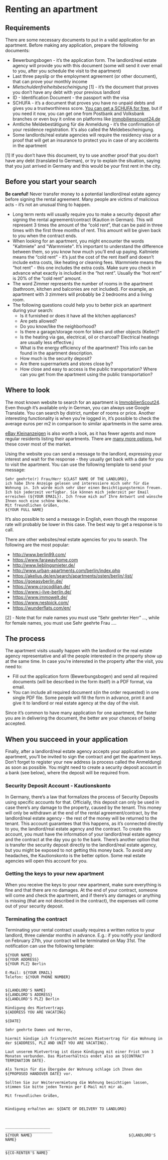 # Renting an apartment

## Requirements

There are some necessary documents to put in a valid application for an apartment. Before making any application, prepare the following documents:
  - Bewerbungsbogen - it’s the application form. The landlord/real estate agency will provide you with this document (some will send it over email to you, after you schedule the visit to the apartment)
  - Last three payslip or the employment agreement (or other document), that can prove your monthly income
  - *Mietschuldenfreiheitsbescheinigung* [1] - it’s the document that proves you don’t have any debt with your previous landlord
  - ID - Identification Document - the passport with the visa
  - SCHUFA - it’s a document that proves you have no unpaid debts and gives you a trustworthiness score. [You can get a SCHUFA for free](http://allaboutberlin.com/guides/free-schufa-berlin), but if you need it now, you can get one from Postbank and Volksbank branches or even buy it online on platforms like [immobilienscount24.de](https://www.immobilienscout24.de/)
  - Amtliche Meldebestätigung für die Anmeldung - it’s the confirmation of your residence registration. It's also called the Meldebescheinigung.
  - Some landlords/real estate agencies will require the residency visa or a proof that will get an insurance to protect you in case of any accidents in the apartment

[1] If you don’t have this document, try to use another proof that you don’t have any debt (translated to German), or try to explain the situation, saying that you just arrived in Germany and this would be your first rent in the city.

## Before you start your search

**Be careful!** Never transfer money to a potential landlord/real estate agency before signing the rental agreement. Many people are victims of malicious acts - it’s not an unusual thing to happen.

  - Long term rents will usually require you to make a security deposit after signing the rental agreement/contract (Kaution in German). This will represent 3 times the amount of the “cold rent”, that can be paid in three times with the first three months of rent. This amount will be given back to you when the contract ends.
  - When looking for an apartment, you might encounter the words "Kaltmiete" and "Warmmiete". It’s important to understand the difference between them, so you know how much you’ll end up paying. Kaltmiete means the “cold rent” - it’s just the cost of the rent itself and doesn’t include extra costs, like heating or cleaning fees. Warmmiete means the “hot rent” - this one includes the extra costs. Make sure you check in advance what exactly is included in the “hot rent”. Usually the “hot rent” is 20% of the “cold rent” amount.
  - The word Zimmer represents the number of rooms in the apartment (bathroom, kitchen and balconies are not included). For example, an apartment with 3 zimmers will probably be 2 bedrooms and a living room.
  - The following questions could help you to better pick an apartment during your search:
    - Is it furnished or does it have all the kitchen appliances?
    - Are pets allowed?
    - Do you know/like the neighborhood?
    - Is there a garage/storage room for bikes and other objects (Keller)?
    - Is the heating via gas, electrical, oil or charcoal? Electrical heatings are usually less effective.j
    - What is the energy efficiency of the apartment? This info can be found in the apartment description.
    - How much is the security deposit?
    - Are there supermarkets and stores close by?
    - How close and easy to access is the public transportation? Where can you get from the apartment using the public transportation?

## Where to look

The most known website to search for an apartment is [ImmobilienScout24](https://www.immobilienscout24.de/). Even though it’s available only in German, you can always use Google Translate. You can search by district, number of rooms or price. Another interesting functionality is when you’re logged in, it’s possible to check the average euros per m2 in comparison to similar apartments in the same area.

[eBay Kleinanzeigen](https://www.ebay-kleinanzeigen.de/stadt/berlin/) is also worth a look, as it has fewer agents and more regular residents listing their apartments. There are [many more options](http://allaboutberlin.com/guides/find-a-flat-in-berlin), but these cover most of the market.

Using the website you can send a message to the landlord, expressing your interest and wait for the response - they usually get back with a date for you to visit the apartment. You can use the following template to send your message:

```
Sehr geehrte(r) Frau/Herr ${LAST NAME OF THE LANDLORD},
ich habe Ihre Anzeige gelesen und interessiere mich sehr für die Wohnung in. Ich würde mich sehr über einen Besichtigungstermin freuen. Ich bin jederzeit verfügbar. Sie können mich jederzeit per Email erreichen (${YOUR EMAIL}). Ich freue mich auf Ihre Antwort und wünsche Ihnen noch eine schöne Woche.
Mit freundlichen Grüßen,
${YOUR FULL NAME}
```

It’s also possible to send a message in English, even though the response rate will probably be lower in this case. The best way to get a response is to call.

There are other websites/real estate agencies for you to search. The following are the most popular:

  - http://www.berlin99.com/
  - https://www.farawayhome.com
  - http://www.lieblingsmieter.de/
  - http://www.urban-apartments.com/berlin/index.php
  - https://akelius.de/en/search/apartments/osten/berlin/;list/
  - https://goeasyberlin.de/
  - https://www.crocodilian.de/
  - https://www.i-live-berlin.de/
  - https://www.immowelt.de/
  - https://www.nestpick.com/
  - https://wunderflats.com/en/

[2] - Note that for male names you must use “Sehr geehrter Herr” ..., while for female names, you must use Sehr geehrte Frau ….

## The process

The apartment visits usually happen with the landlord or the real estate agency representative and all the people interested in the property show up at the same time. In case you’re interested in the property after the visit, you need to:

  - Fill out the application form (Bewerbungsbogen) and send all required documents (will be described in the form itself) in a PDF format, via email.
  - You can include all required document s(in the order requested) in one single PDF file. Some people will fill the form in advance, print it and give it to landlord or real estate agency at the day of the visit.

Since it’s common to have many application for one apartment, the faster you are in delivering the document, the better are your chances of being accepted.

## When you succeed in your application

Finally, after a landlord/real estate agency accepts your application to an apartment, you’ll be invited to sign the contract and get the apartment keys. Don’t forget to register your new address (a process called the Anmeldung) as soon as possible. You might need to create a security deposit account in a bank (see below), where the deposit will be required from.

### Security Deposit Account - Kautionskonto

In Germany, there’s a law that formalizes the process of Security Deposits using specific accounts for that. Officially, this deposit can only be used in case there’s any damage to the property, caused by the tenant. This money will only be withdrawn at the end of the rental agreement/contract, by the landlord/real estate agency - the rest of the money will be returned to the tenant.
This account guarantees that this happens, as it’s connected directly to you, the landlord/real estate agency and the contract. To create this account, you must have the information of your landlord/real estate agency and the contract at the day you go to the bank. There’s another option that is transfer the security deposit directly to the landlord/real estate agency, but you might be exposed to not getting this money back. To avoid any headaches, the Kautionskonto is the better option. Some real estate agencies will open this account for you.

### Getting the keys to your new apartment

When you receive the keys to your new apartment, make sure everything is fine and that there are no damages. At the end of your contract, someone will come and check the apartment, and if there’s any damages or anything is missing (that are not described in the contract), the expenses will come out of your security deposit.

### Terminating the contract

Terminating your rental contract usually requires a written notice to your landlord, three calendar months in advance. E.g.: if you notify your landlord on February 27th, your contract will be terminated on May 31st.
The notification can use the following template:

```
${YOUR NAME}
${YOUR ADDRESS}
${YOUR PLZ} Berlin 

E-Mail: ${YOUR EMAIL}
Telefon: ${YOUR PHONE NUMBER}


${LANDLORD'S NAME}
${LANDLORD'S ADDRESS}
${LANDLORD'S PLZ} Berlin

Kündigung des Mietvertrags 
${ADDRESS YOU ARE VACATING}

${DATE}

Sehr geehrte Damen und Herren,

hiermit kündige ich fristgerecht meinen Mietvertrag für die Wohnung in der ${ADDRESS, PLZ AND UNIT YOU ARE VACATING}.

Laut unserem Mietvertrag ist diese Kündigung mit einer Frist von 3 Monaten verbunden. Das Mietverhältnis endet also am ${CONTRACT TERMINATION DATE}.

Als Termin für die Übergabe der Wohnung schlage ich Ihnen den ${PROPOSED HANDOVER DATE} vor.

Sollten Sie zur Weitervermietung die Wohnung besichtigen lassen, stimmen Sie bitte jeden Termin per E-Mail mit mir ab.

Mit freundlichen Grüßen,


Kündigung erhalten am: ${DATE OF DELIVERY TO LANDLORD}



____________________                                   _____________________
${YOUR NAME}                                           ${LANDLORD'S NAME}

____________________
${CO-RENTER'S NAME}
